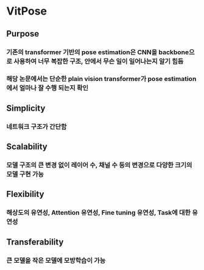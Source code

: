 # VitPose

## Purpose
### 기존의 transformer 기반의 pose estimation은 CNN을 backbone으로 사용하여 너무 복잡한 구조, 안에서 무슨 일이 일어나는지 알기 힘듬
### 해당 논문에서는 단순한 plain vision transformer가 pose estimation에서 얼마나 잘 수행 되는지 확인

## Simplicity
### 네트워크 구조가 간단함

## Scalability
### 모델 구조의 큰 변경 없이 레이어 수, 채널 수 등의 변경으로 다양한 크기의 모델 구현 가능

## Flexibility
### 해상도의 유연성, Attention 유연성, Fine tuning 유연성, Task에 대한 유연성

## Transferability
### 큰 모델을 작은 모델에 모방학습이 가능